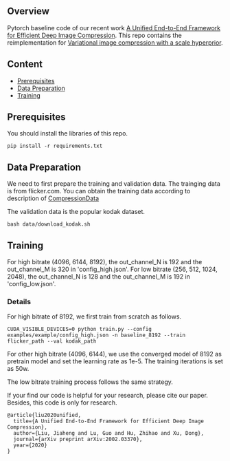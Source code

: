 
## Overview
Pytorch baseline code of our recent work [A Unified End-to-End Framework for Efficient Deep Image Compression](https://arxiv.org/abs/2002.03370).
This repo contains the reimplementation for [Variational image compression with a scale hyperprior](https://arxiv.org/abs/1802.01436).


## Content

- [Prerequisites](#prerequisites)
- [Data Preparation](#data-preparation)
- [Training](#training)

## Prerequisites

You should install the libraries of this repo.

``
pip install -r requirements.txt
``

## Data Preparation

We need to first prepare the training and validation data.
The trainging data is from flicker.com.
You can obtain the training data according to description of [CompressionData](https://github.com/liujiaheng/CompressionData)

The validation data is the popular kodak dataset.
```
bash data/download_kodak.sh
```

## Training 

For high bitrate (4096, 6144, 8192), the out_channel_N is 192 and the out_channel_M is 320 in 'config_high.json'.
For low bitrate (256, 512, 1024, 2048), the out_channel_N is 128 and the out_channel_M is 192 in 'config_low.json'.

### Details
For high bitrate of 8192, we first train from scratch as follows.

```
CUDA_VISIBLE_DEVICES=0 python train.py --config examples/example/config_high.json -n baseline_8192 --train flicker_path --val kodak_path
```
For other high bitrate (4096, 6144), we use the converged model of 8192 as pretrain model and set the learning rate as 1e-5.
The training iterations is set as 50w.

The low bitrate training process follows the same strategy.

If your find our code is helpful for your research, please cite our paper.
Besides, this code is only for research.
```
@article{liu2020unified,
  title={A Unified End-to-End Framework for Efficient Deep Image Compression},
  author={Liu, Jiaheng and Lu, Guo and Hu, Zhihao and Xu, Dong},
  journal={arXiv preprint arXiv:2002.03370},
  year={2020}
}